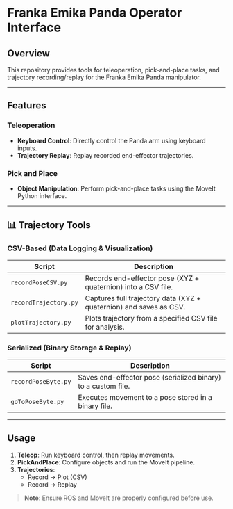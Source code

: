 # Franka Emika Panda Operator Interface 

## Overview  
This repository provides tools for teleoperation, pick-and-place tasks, and trajectory recording/replay for the Franka Emika Panda manipulator.  

---

## Features  

###  **Teleoperation**  
- **Keyboard Control**: Directly control the Panda arm using keyboard inputs.  
- **Trajectory Replay**: Replay recorded end-effector trajectories.  

###  **Pick and Place**  
- **Object Manipulation**: Perform pick-and-place tasks using the MoveIt Python interface.  

---

## 📊 **Trajectory Tools**  

### **CSV-Based (Data Logging & Visualization)**  
| Script | Description |  
|--------|-------------|  
| `recordPoseCSV.py` | Records end-effector pose (XYZ + quaternion) into a CSV file. |  
| `recordTrajectory.py` | Captures full trajectory data (XYZ + quaternion) and saves as CSV. |  
| `plotTrajectory.py` | Plots trajectory from a specified CSV file for analysis. |  

### **Serialized (Binary Storage & Replay)**  
| Script | Description |  
|--------|-------------|  
| `recordPoseByte.py` | Saves end-effector pose (serialized binary) to a custom file. |  
| `goToPoseByte.py` | Executes movement to a pose stored in a binary file. |  

---

## Usage  
1. **Teleop**: Run keyboard control, then replay movements.  
2. **PickAndPlace**: Configure objects and run the MoveIt pipeline.  
3. **Trajectories**:  
   - Record → Plot (CSV)  
   - Record → Replay 

> **Note**: Ensure ROS and MoveIt are properly configured before use.  